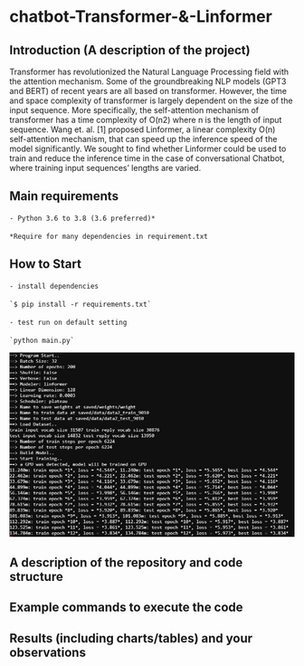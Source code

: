 # chatbot-Transformer-&-Linformer

## Introduction (A description of the project)

Transformer has revolutionized the Natural Language Processing field with the attention mechanism. Some of the groundbreaking NLP models (GPT3 and BERT) of recent years are all based on transformer. However, the time and space complexity of transformer is largely dependent on the size of the input sequence. More specifically, the self-attention mechanism of transformer has a time complexity of O(n2) where n is the length of input sequence. Wang et. al. [1] proposed Linformer, a linear complexity O(n) self-attention mechanism, that can speed up the inference speed of the model significantly. We sought to find whether Linformer could be used to train and reduce the inference time in the case of conversational Chatbot, where training input sequences’ lengths are varied.

## Main requirements
```
- Python 3.6 to 3.8 (3.6 preferred)*

*Require for many dependencies in requirement.txt
```
## How to Start
```
- install dependencies

`$ pip install -r requirements.txt`

- test run on default setting

`python main.py`
```
![main](images/main.jpg)
## A description of the repository and code structure

## Example commands to execute the code         

## Results (including charts/tables) and your observations  

